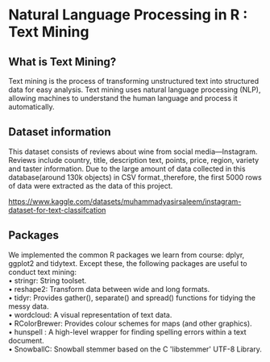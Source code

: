# Natural Language Processing in R : Text Mining
## What is Text Mining?
Text mining is the process of transforming unstructured text into structured data for easy analysis. Text mining uses natural language processing (NLP), allowing machines to understand the human language and process it automatically.
## Dataset information
This dataset consists of reviews about wine from social media—Instagram. Reviews include country, title, description text, points, price, region, variety and taster information. Due to the large amount of data collected in this database(around 130k objects) in CSV format.,therefore, the first 5000 rows of data were extracted as the data of this project. 

https://www.kaggle.com/datasets/muhammadyasirsaleem/instagram-dataset-for-text-classifcation

## Packages
We implemented the common R packages we learn from course: dplyr, ggplot2 and tidytext. Except these, the following packages are useful to conduct text mining:   
•	stringr: String toolset.  
•	reshape2: Transform data between wide and long formats.  
•	tidyr: Provides gather(), separate() and spread() functions for tidying the messy data.  
•	wordcloud: A visual representation of text data.  
•	RColorBrewer: Provides colour schemes for maps (and other graphics).  
•	hunspell : A high-level wrapper for finding spelling errors within a text document.  
•	SnowballC: Snowball stemmer based on the C 'libstemmer' UTF-8 Library.  
